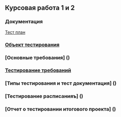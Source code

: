 ## Курсовая работа 1 и 2

### Документация

[Тест план](https://github.com/ELvovo7/-1-2-Skypro-/blob/main/docs/Тест%20план.md)

### [Объект тестирования](https://github.com/ELvovo7/-1-2-Skypro-/blob/main/docs/Объект%20тестирования.md)

### [Основные требования] ()

### [Тестирование требований](https://github.com/ELvovo7/-1-2-Skypro-/blob/main/docs/Тестирование%20требований.md)

### [Типы тестирования и тест документация] ()

### [Тестирование расписанияъ] ()

### [Отчет о тестировании итогового проекта] ()
